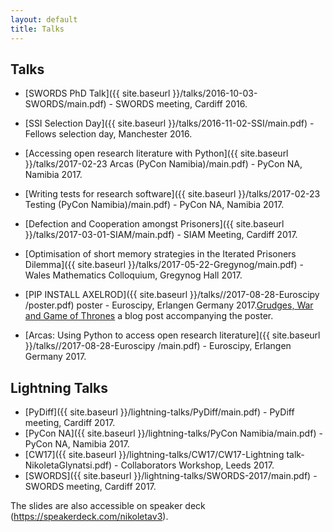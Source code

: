 ```yaml
---
layout: default
title: Talks
---
```


Talks
-----

+ [SWORDS PhD Talk]({{ site.baseurl }}/talks/2016-10-03-SWORDS/main.pdf) - SWORDS meeting, Cardiff 2016.

+ [SSI Selection Day]({{ site.baseurl }}/talks/2016-11-02-SSI/main.pdf) - Fellows selection day, Manchester 2016.

+ [Accessing open research literature with Python]({{ site.baseurl }}/talks/2017-02-23 Arcas (PyCon Namibia)/main.pdf) -
PyCon NA, Namibia 2017.

+ [Writing tests for research software]({{ site.baseurl }}/talks/2017-02-23 Testing (PyCon Namibia)/main.pdf) - PyCon NA, Namibia 2017.

+ [Defection and Cooperation amongst Prisoners]({{ site.baseurl }}/talks/2017-03-01-SIAM/main.pdf) -
SIAM Meeting, Cardiff 2017.

+ [Optimisation of short memory strategies in the Iterated Prisoners Dilemma]({{ site.baseurl }}/talks/2017-05-22-Gregynog/main.pdf) -
Wales Mathematics Colloquium, Gregynog Hall 2017.

+ [PIP INSTALL AXELROD]({{ site.baseurl }}/talks//2017-08-28-Euroscipy
/poster.pdf) poster - Euroscipy, Erlangen Germany 2017.[Grudges, War and Game of Thrones](https://nikoleta-v3.github.io/blog/2017/08/23/grudges-war-GoT.html)
    a blog post accompanying the poster.

+ [Arcas: Using Python to access open research
literature]({{ site.baseurl }}/talks//2017-08-28-Euroscipy
/main.pdf) - Euroscipy, Erlangen Germany 2017.

Lightning Talks
---------------

+ [PyDiff]({{ site.baseurl }}/lightning-talks/PyDiff/main.pdf) - PyDiff meeting, Cardiff 2017.
+ [PyCon NA]({{ site.baseurl }}/lightning-talks/PyCon Namibia/main.pdf) - PyCon NA, Namibia 2017.
+ [CW17]({{ site.baseurl }}/lightning-talks/CW17/CW17-Lightning talk-NikoletaGlynatsi.pdf) -
Collaborators Workshop, Leeds 2017.
+ [SWORDS]({{ site.baseurl }}/lightning-talks/SWORDS-2017/main.pdf) - SWORDS meeting, Cardiff 2017.



The slides are also accessible on speaker deck (<https://speakerdeck.com/nikoletav3>).